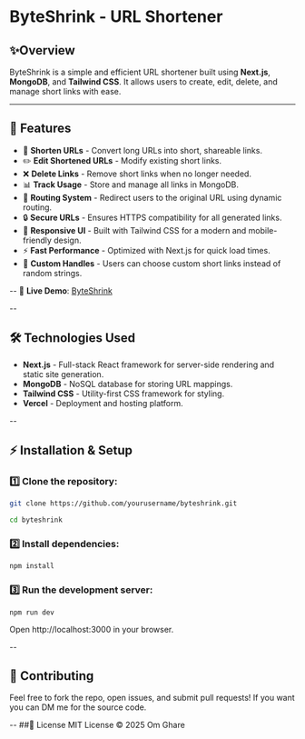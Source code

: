 # ByteShrink - URL Shortener

## ✨Overview
ByteShrink is a simple and efficient URL shortener built using **Next.js**, **MongoDB**, and **Tailwind CSS**. It allows users to create, edit, delete, and manage short links with ease.

---
## 🚀 Features
- 🔗 **Shorten URLs** - Convert long URLs into short, shareable links.
- ✏️ **Edit Shortened URLs** - Modify existing short links.
- ❌ **Delete Links** - Remove short links when no longer needed.
- 📊 **Track Usage** - Store and manage all links in MongoDB.
- 🔄 **Routing System** - Redirect users to the original URL using dynamic routing.
- 🔒 **Secure URLs** - Ensures HTTPS compatibility for all generated links.
- 🎨 **Responsive UI** - Built with Tailwind CSS for a modern and mobile-friendly design.
- ⚡ **Fast Performance** - Optimized with Next.js for quick load times.
- 📜 **Custom Handles** - Users can choose custom short links instead of random strings.

--
🔗 **Live Demo**: [ByteShrink](https://byteshrink-omghare.vercel.app)  

--
## 🛠️ Technologies Used
- **Next.js** - Full-stack React framework for server-side rendering and static site generation.
- **MongoDB** - NoSQL database for storing URL mappings.
- **Tailwind CSS** - Utility-first CSS framework for styling.
- **Vercel** - Deployment and hosting platform.

--
## ⚡ Installation & Setup
### 1️⃣ Clone the repository:
```sh
git clone https://github.com/yourusername/byteshrink.git
```

```sh
cd byteshrink
```
### 2️⃣ Install dependencies:
``` sh 
npm install
```

### 3️⃣ Run the development server:
``` sh
npm run dev
```
Open http://localhost:3000 in your browser.

--
## 🤝 Contributing
Feel free to fork the repo, open issues, and submit pull requests! If you want you can DM me for the source code.

--
##📜 License
MIT License © 2025 Om Ghare
